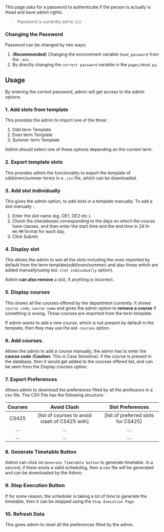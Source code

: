 This page asks for a password to authenticate if the person is actually is Head and have admin rights. 

> Password is currently set to `123`. 

### Changing the Password
Password can be changed by two ways: 
1. (**Recommended**) Changing the environment variable `head_password` from the `.env`.
2. By directly changing the `correct password` variable in the `pages/Head.py`.

## Usage
By entering the correct password, admin will get access to the admin options.

### 1. Add slots from template
This provides the admin to import one of the three : 
1. Odd term Template
2. Even term Template
3. Summer term Template

Admin should select one of these options depending on the current term.

### 2. Export template slots
This provides admin the functionality to export the template of odd/even/summer terms in a `.csv` file, which can be downloaded.

### 3. Add slot individually
This gives the admin option, to add slots in a template manually. To add a slot manually : 
1. Enter the slot name (eg. OE1, OE2 etc.).
2. Check the checkboxes corresponding to the days on which the course have classes, and then enter the start time and the end time in 24 hr `HH:MM` format for each day.
3. Click Submit.

### 4. Display slot
This allows the admin to see all the slots including the ones imported by default from the term template(odd/even/summer) and also those which are added manually(using `Add slot individually` option).

Admin **can also remove** a slot, if anything is incorrect.

### 5. Display courses
This shows all the courses offered by the department currently. It shows `course code`, `course name` and gives the admin option to **remove a course** if something is wrong. These courses are imported from the term template. 

If admin wants to add a new course, which is not present by default in the template, then they may use the `Add courses` option.

### 6. Add courses.
Allows the admin to add a course manually, the admin has to enter the **course code** (**Caution**: This is Case Sensitive). If the course is present in the database, then it would get added to the courses offered list, and can be seen from the Display courses option.

### 7. Export Preferences 
Allows admin to download the preferences filled by all the professors in a csv file. 
The CSV File has the following structure:

| Courses             | Avoid Clash | Slot Preferences |
| :------:| :------: | :------: |
| CS425|   [list of courses to avoid clash of CS425 with]   | [list of preferred slots for CS425] |
| ...          |   ...  | ... |
| ...    |  ...  | ... |

### 8. Generate Timetable Button
Admin can click on `Generate Timetable button` to generate timetable. In a second, if there exists a valid scheduling, then a csv file will be generated and can be downloaded by the Admin.

### 9. Stop Execution Button
If for some reason, the scheduler is taking a lot of time to generate the timetable, then it can be stopped using the `Stop Execution Page`.

### 10. Refresh Data
This gives admin to reset all the preferences filled by the admin.